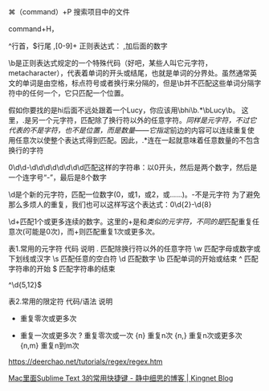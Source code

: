 


⌘（command）+P 搜索项目中的文件

command+H，

^行首，$行尾 
,[0-9]+ 正则表达式： ,加后面的数字



\b是正则表达式规定的一个特殊代码（好吧，某些人叫它元字符，metacharacter），代表着单词的开头或结尾，也就是单词的分界处。虽然通常英文的单词是由空格，标点符号或者换行来分隔的，但是\b并不匹配这些单词分隔字符中的任何一个，它只匹配一个位置。

假如你要找的是hi后面不远处跟着一个Lucy，你应该用\bhi\b.*\bLucy\b。
这里，.是另一个元字符，匹配除了换行符以外的任意字符。*同样是元字符，不过它代表的不是字符，也不是位置，而是数量——它指定*前边的内容可以连续重复使用任意次以使整个表达式得到匹配。因此，.*连在一起就意味着任意数量的不包含换行的字符


0\d\d-\d\d\d\d\d\d\d\d匹配这样的字符串：以0开头，然后是两个数字，然后是一个连字号“-”，最后是8个数字

\d是个新的元字符，匹配一位数字(0，或1，或2，或……)。-不是元字符
为了避免那么多烦人的重复，我们也可以这样写这个表达式：0\d{2}-\d{8}

\d+匹配1个或更多连续的数字。这里的+是和*类似的元字符，不同的是*匹配重复任意次(可能是0次)，而+则匹配重复1次或更多次。


表1.常用的元字符
代码  说明
.   匹配除换行符以外的任意字符
\w  匹配字母或数字或下划线或汉字
\s  匹配任意的空白符
\d  匹配数字
\b  匹配单词的开始或结束
^   匹配字符串的开始
$   匹配字符串的结束


^\d{5,12}$


表2.常用的限定符
代码/语法   说明
*   重复零次或更多次
+   重复一次或更多次
?   重复零次或一次
{n} 重复n次
{n,}    重复n次或更多次
{n,m}   重复n到m次

https://deerchao.net/tutorials/regex/regex.htm


[Mac里面Sublime Text 3的常用快捷键 - 静中细思的博客 | Kingnet Blog](http://jinguoxing.github.io/sublime/mac/2015/07/02/sublime-mac-keys/)